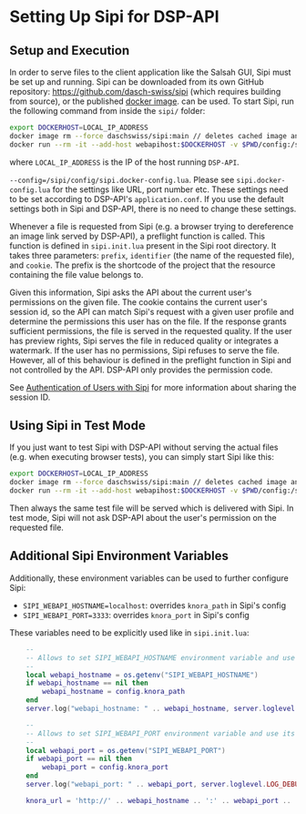 <!---
 * Copyright © 2021 - 2024 Swiss National Data and Service Center for the Humanities and/or DaSCH Service Platform contributors.
 * SPDX-License-Identifier: Apache-2.0
-->

# Setting Up Sipi for DSP-API

## Setup and Execution

In order to serve files to the client application like the Salsah GUI,
Sipi must be set up and running. Sipi can be downloaded from its own
GitHub repository: <https://github.com/dasch-swiss/sipi> (which requires
building from source), or the published [docker image](https://hub.docker.com/r/daschswiss/sipi/).
can be used. To start Sipi, run the following command from inside the `sipi/`
folder:

```bash
export DOCKERHOST=LOCAL_IP_ADDRESS
docker image rm --force daschswiss/sipi:main // deletes cached image and needs only to be used when newer image is available on dockerhub
docker run --rm -it --add-host webapihost:$DOCKERHOST -v $PWD/config:/sipi/config -v $PWD/scripts:/sipi/scripts -v /tmp:/tmp -v $HOME:$HOME -p 1024:1024 daschswiss/sipi:main --config=/sipi/config/sipi.docker-config.lua
```

where `LOCAL_IP_ADDRESS` is the IP of the host running `DSP-API`.

`--config=/sipi/config/sipi.docker-config.lua`. Please see `sipi.docker-config.lua` for the settings like URL, port number
etc. These settings need to be set according to DSP-API's `application.conf`. If you use the default settings both in
Sipi and DSP-API, there is no need to change these settings.

Whenever a file is requested from Sipi (e.g. a browser trying to
dereference an image link served by DSP-API), a preflight function is
called. This function is defined in `sipi.init.lua` present in the
Sipi root directory. It takes three parameters: `prefix`, `identifier`
(the name of the requested file), and `cookie`. The prefix is the shortcode
of the project that the resource containing the file value belongs to.

Given this information, Sipi asks the API about the current user's
permissions on the given file. The cookie contains the current user's 
session id, so the API can match Sipi's request with a given user
profile and determine the permissions this user has on the file. If the
response grants sufficient permissions, the file is served in the
requested quality. If the user has preview rights, Sipi serves the file in reduced
quality or integrates a watermark. If the user has no permissions, Sipi
refuses to serve the file. However, all of this behaviour is defined in
the preflight function in Sipi and not controlled by the API. DSP-API only
provides the permission code.

See [Authentication of Users with Sipi](sipi-and-dsp-api.md#authentication-of-users-with-sipi) for more
information about sharing the session ID.

## Using Sipi in Test Mode

If you just want to test Sipi with DSP-API without serving the actual
files (e.g. when executing browser tests), you can simply start Sipi
like this:

```bash
export DOCKERHOST=LOCAL_IP_ADDRESS
docker image rm --force daschswiss/sipi:main // deletes cached image and needs only to be used when newer image is available on dockerhub
docker run --rm -it --add-host webapihost:$DOCKERHOST -v $PWD/config:/sipi/config -v $PWD/scripts:/sipi/scripts -v /tmp:/tmp -v $HOME:$HOME -p 1024:1024 daschswiss/sipi:main --config=/sipi/config/sipi.docker-test-config.lua
```

Then always the same test file will be served which is delivered with Sipi. In test mode, Sipi will
not ask DSP-API about the user's permission on the requested file.

## Additional Sipi Environment Variables

Additionally, these environment variables can be used to further configure Sipi:

- `SIPI_WEBAPI_HOSTNAME=localhost`: overrides `knora_path` in Sipi's config
- `SIPI_WEBAPI_PORT=3333`: overrides `knora_port` in Sipi's config

These variables need to be explicitly used like in `sipi.init.lua`:

```lua
    --
    -- Allows to set SIPI_WEBAPI_HOSTNAME environment variable and use its value.
    --
    local webapi_hostname = os.getenv("SIPI_WEBAPI_HOSTNAME")
    if webapi_hostname == nil then
        webapi_hostname = config.knora_path
    end
    server.log("webapi_hostname: " .. webapi_hostname, server.loglevel.LOG_DEBUG)

    --
    -- Allows to set SIPI_WEBAPI_PORT environment variable and use its value.
    --
    local webapi_port = os.getenv("SIPI_WEBAPI_PORT")
    if webapi_port == nil then
        webapi_port = config.knora_port
    end
    server.log("webapi_port: " .. webapi_port, server.loglevel.LOG_DEBUG)

    knora_url = 'http://' .. webapi_hostname .. ':' .. webapi_port .. '/admin/files/' .. prefix .. '/' ..  identifier
```
